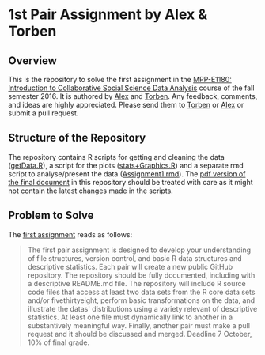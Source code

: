 # 1st Pair Assignment by Alex & Torben
## Overview
This is the repository to solve the first assignment in the [MPP-E1180: Introduction to Collaborative Social Science Data Analysis](https://github.com/HertieDataScience) course of the fall semester 2016. It is authored by [Alex](https://github.com/corrod3) and [Torben](https://github.com/torbatschow). Any feedback, comments, and ideas are highly appreciated. Please send them to <a href="mailto:t.klausa@mpp.hertie-school.org">Torben</a> or <a href="mailto:a.sacharow@mpp.hertie-school.org">Alex</a> or submit a pull request.

## Structure of the Repository
The repository contains R scripts for getting and cleaning the data ([getData.R](https://github.com/torbatschow/1st-Pair-Assignment/blob/master/getData.R)), a script for the plots ([stats+Graphics.R](https://github.com/torbatschow/1st-Pair-Assignment/blob/master/stats%2BGraphics.R)) and a separate rmd script to analyse/present the data ([Assignment1.rmd](https://github.com/torbatschow/1st-Pair-Assignment/blob/master/Assignment1.rmd)).
The [pdf version of the final document](https://github.com/torbatschow/1st-Pair-Assignment/blob/master/Assignment1.pdf) in this repository should be treated with care as it might not contain the latest changes made in the scripts.

## Problem to Solve
The [first assignment](https://github.com/HertieDataScience/SyllabusAndLectures/blob/master/README.md) reads as follows:
>The first pair assignment is designed to develop your understanding of file structures, version control, and basic R data structures and descriptive statistics. Each pair will create a new public GitHub repository. The repository should be fully documented, including with a descriptive README.md file. The repository will include R source code files that access at least two data sets from the R core data sets and/or fivethirtyeight, perform basic transformations on the data, and illustrate the datas' distributions using a variety relevant of descriptive statistics. At least one file must dynamically link to another in a substantively meaningful way. Finally, another pair must make a pull request and it should be discussed and merged. Deadline 7 October, 10% of final grade.
